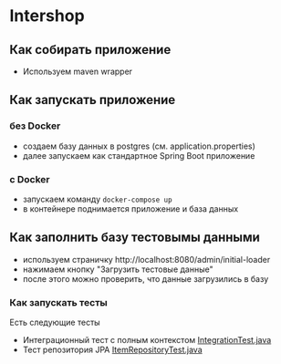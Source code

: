 # Intershop

## Как собирать приложение
- Используем maven wrapper

## Как запускать приложение
### без Docker
- создаем базу данных в postgres (см. application.properties)
- далее запускаем как стандартное Spring Boot приложение

### c Docker
- запускаем команду `docker-compose up`
- в контейнере поднимается приложение и база данных

## Как заполнить базу тестовымы данными
- используем страничку http://localhost:8080/admin/initial-loader
- нажимаем кнопку "Загрузить тестовые данные"
- после этого можно проверить, что данные загрузились в базу

### Как запускать тесты
Есть следующие тесты
- Интеграционный тест с полным контекстом
  [IntegrationTest.java](src/test/java/ru/yandex/practicum/intershop/integration/IntegrationTest.java)
- Тест репозитория JPA
  [ItemRepositoryTest.java](src/test/java/ru/yandex/practicum/intershop/repository/ItemRepositoryTest.java)